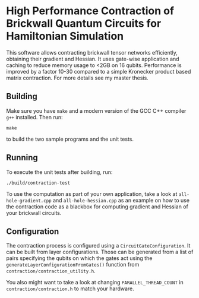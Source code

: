 # High Performance Contraction of Brickwall Quantum Circuits for Hamiltonian Simulation

This software allows contracting brickwall tensor networks efficiently, obtaining their gradient and Hessian. It uses gate-wise application and caching to reduce memory usage to <2GB on 16 qubits. Performance is improved by a factor 10-30 compared to a simple Kronecker product based matrix contraction. For more details see my master thesis.

## Building

Make sure you have `make` and a modern version of the GCC C++ compiler `g++` installed. Then run:

```
make
```

to build the two sample programs and the unit tests.

## Running

To execute the unit tests after building, run:

```
./build/contraction-test
```

To use the computation as part of your own application, take a look at `all-hole-gradient.cpp` and `all-hole-hessian.cpp` as an example on how to use the contraction code as a blackbox for computing gradient and Hessian of your brickwall circuits.

## Configuration
The contraction process is configured using a `CircuitGateConfiguration`. It can be built from layer configurations. Those can be generated from a list of pairs specifying the qubits on which the gates act using the `generateLayerConfigurationFromGates()` function from `contraction/contraction_utility.h`.

You also might want to take a look at changing `PARALLEL_THREAD_COUNT` in `contraction/contraction.h` to match your hardware.